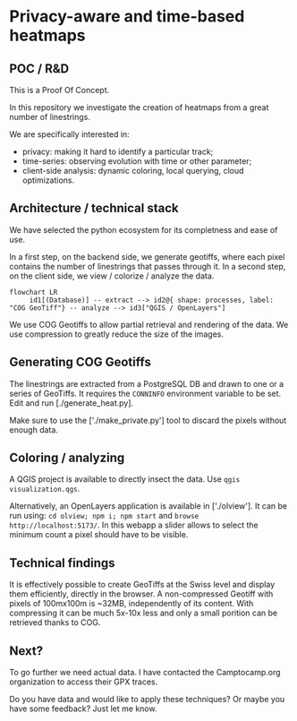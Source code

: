 # Privacy-aware and time-based heatmaps

## POC / R&D

This is a Proof Of Concept.

In this repository we investigate the creation of heatmaps from a great number of linestrings.

We are specifically interested in:
- privacy: making it hard to identify a particular track;
- time-series: observing evolution with time or other parameter;
- client-side analysis: dynamic coloring, local querying, cloud optimizations.

## Architecture / technical stack

We have selected the python ecosystem for its completness and ease of use.

In a first step, on the backend side, we generate geotiffs, where each pixel contains the number of linestrings that passes through it.
In a second step, on the client side, we view / colorize / analyze the data.

```mermaid
flowchart LR
     id1[(Database)] -- extract --> id2@{ shape: processes, label: "COG GeoTiff"} -- analyze --> id3["QGIS / OpenLayers"]
```

We use COG Geotiffs to allow partial retrieval and rendering of the data.
We use compression to greatly reduce the size of the images.

## Generating COG Geotiffs

The linestrings are extracted from a PostgreSQL DB and drawn to one or a series of GeoTiffs.
It requires the `CONNINFO` environment variable to be set.
Edit and run [./generate_heat.py].

Make sure to use the ['./make_private.py'] tool to discard the pixels without enough data.

## Coloring / analyzing

A QGIS project is available to directly insect the data. Use `qgis visualization.qgs`.

Alternatively, an OpenLayers application is available in ['./olview']. It can be run using:
`cd olview; npm i; npm start` and `browse http://localhost:5173/`. In this webapp a slider allows to select the minimum count a pixel should have to be visible.


## Technical findings

It is effectively possible to create GeoTiffs at the Swiss level and display them efficiently, directly in the browser.
A non-compressed Geotiff with pixels of 100mx100m is ~32MB, independently of its content. With compressing it can be much 5x-10x less and only a small porition can be retrieved thanks to COG.

## Next?

To go further we need actual data.
I have contacted the Camptocamp.org organization to access their GPX traces.

Do you have data and would like to apply these techniques?
Or maybe you have some feedback?
Just let me know.